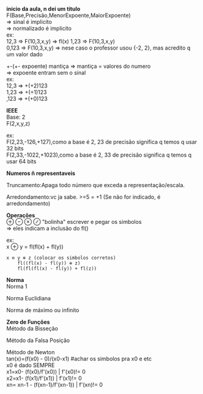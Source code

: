 **inicio da aula, n dei um titulo**  
F(Base,Precisão,MenorExpoente,MaiorExpoente)  
  => sinal é implicito  
  => normalizado é implicito  
ex:  
  12,3 => F(10,3,x,y) => fl(x) 
  1,23 => F(10,3,x,y)  
  0,123 => F(10,3,x,y)
    => nese caso o professor usou {-2, 2}, mas acredito q um valor dado  

+-(+- expoente) mantiça 
  => mantiça = valores do numero  
    => expoente entram sem o sinal  
ex:  
  12,3 => +(+2)123  
  1,23 => +(+1)123  
  ,123 => +(+0)123  

**IEEE**  
  Base: 2  
  F(2,x,y,z)  

ex:  
  F(2,23,-126,+127),como a base é 2, 23 de precisão significa q temos q usar 32 bits  
  F(2,33,-1022,+1023),como a base é 2, 33 de precisão significa q temos q usar 64 bits  

**Numeros ñ representaveis**  

Truncamento:Apaga todo número que exceda a representação/escala.  

Arredondamento:vc ja sabe. >=5 = +1 (Se não for indicado, é arredondamento)  

**Operações**  
⊕ ⊖ ⊗ ⊘ "bolinha" escrever e pegar os simbolos  
    => eles indicam a inclusão do fl()  

ex:  
    x ⊕ y = fl(fl(x) + fl(y))  

    x ⊖ y ⊕ z (colocar os simbolos corretos)  
        fl((fl(x) - fl(y)) ⊕ z)  
        fl(fl(fl(x) - fl(y)) + fl(z))  
**Norma**  
Norma 1  

Norma Euclidiana  

Norma de máximo ou infinito  

**Zero de Funções**   
Método da Bisseção  

Método da Falsa Posição  

Método de Newton  
  tan(x)=(f(x0) - 0)/(x0-x1) #achar os simbolos pra x0 e etc  
  x0 é dado SEMPRE  
  x1=x0- (f(x0)/f'(x0))           |   f'(x0)!= 0  
  x2=x1- (f(x1)/f'(x1))           |   f'(x1)!= 0  
  xn= xn-1 - (f(xn-1)/f'(xn-1))   |   f'(xn)!= 0  